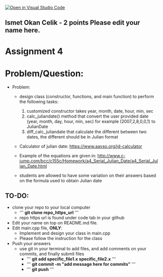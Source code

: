 [![Open in Visual Studio Code](https://classroom.github.com/assets/open-in-vscode-c66648af7eb3fe8bc4f294546bfd86ef473780cde1dea487d3c4ff354943c9ae.svg)](https://classroom.github.com/online_ide?assignment_repo_id=8651980&assignment_repo_type=AssignmentRepo)
## Ismet Okan Celik - 2 points Please edit your name here.

# Assignment 4


# Problem/Question:
- Problem:
  - design class (constructor, functions, and main function) to perform the following tasks: 
    1. customized constructor takes year, month, date, hour, min, sec
    2. calc_juliandate() method that convert the user provided date (year, month, day, hour, min, sec) for example (2007,2,8,0,0,1) to JulianDate
    3. diff_calc_juliandate that calculate the different between two dates, the different should be in Julian format
    
  - Calculator of julian date: https://www.aavso.org/jd-calculator
  - Example of the equations are given in: http://www.c-jump.com/bcc/c155c/Homework/a4_Serial_Julian_Date/a4_Serial_Julian_Date.html

  - students are allowed to have some variation on their answers based on the formula used to obtain Julian date

## TO-DO:
  - clone your repo to your local computer
    - ''' <b>git clone repo_https_url</b> '''
    - repo https url is found under code tab in your github
  - Edit your name on top on README.md file.
  - Edit main.cpp file, <b>ONLY</b>:
    - Implement and design your class in main.cpp
    - Please follow the instruction for the class
  - Push your answers
    - use git in your terminal to add files, and add comments on your commits, and finally submit files
      - ''' <b>git add specific_file1.x specific_file2.x</b> '''
      - ''' <b>git commit -m "add message here for commits"</b> '''
      - ''' <b>git push</b> ''' 
      
